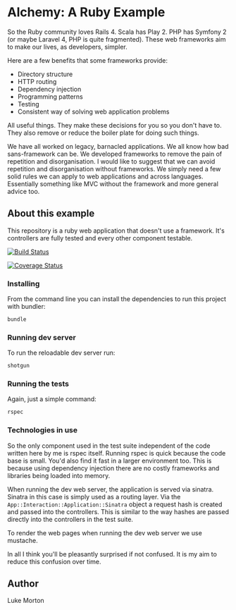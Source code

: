 # Alchemy: A Ruby Example

So the Ruby community loves Rails 4. Scala has Play 2. PHP has
Symfony 2 (or maybe Laravel 4, PHP is quite fragmented). These
web frameworks aim to make our lives, as developers, simpler.

Here are a few benefits that some frameworks provide:

 - Directory structure
 - HTTP routing
 - Dependency injection
 - Programming patterns
 - Testing
 - Consistent way of solving web application problems

All useful things. They make these decisions for you so you
don't have to. They also remove or reduce the boiler plate for
doing such things.

We have all worked on legacy, barnacled applications. We all
know how bad sans-framework can be. We developed frameworks to
remove the pain of repetition and disorganisation. I would
like to suggest that we can avoid repetition and
disorganisation without frameworks. We simply need a few solid
rules we can apply to web applications and across languages.
Essentially something like MVC without the framework and more
general advice too.

## About this example

This repository is a ruby web application that doesn't use
a framework. It's controllers are fully tested and every
other component testable.

[![Build Status](https://travis-ci.org/DrPheltRight/alchemy.rb.png)](https://travis-ci.org/DrPheltRight/alchemy.rb)

[![Coverage Status](https://coveralls.io/repos/DrPheltRight/alchemy.rb/badge.png?branch=develop)](https://coveralls.io/r/DrPheltRight/alchemy.rb?branch=develop)

### Installing

From the command line you can install the dependencies to run
this project with bundler:

``` sh
bundle
```

### Running dev server

To run the reloadable dev server run:

``` sh
shotgun
```

### Running the tests

Again, just a simple command:

``` sh
rspec
```

### Technologies in use

So the only component used in the test suite independent of
the code written here by me is rspec itself. Running rspec is
quick because the code base is small. You'd also find it fast
in a larger environment too. This is because using dependency
injection there are no costly frameworks and libraries being
loaded into memory.

When running the dev web server, the application is served via
sinatra. Sinatra in this case is simply used as a routing
layer. Via the `App::Interaction::Application::Sinatra` object
a request hash is created and passed into the controllers.
This is similar to the way hashes are passed directly into
the controllers in the test suite.

To render the web pages when running the dev web server we use
mustache.

In all I think you'll be pleasantly surprised if not confused.
It is my aim to reduce this confusion over time.

## Author

Luke Morton


